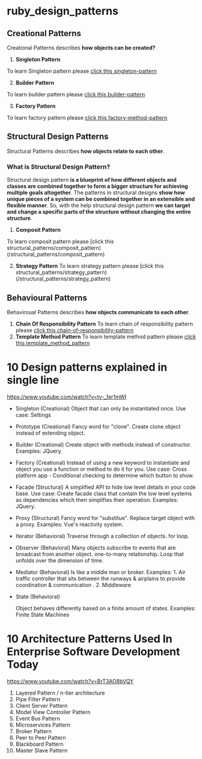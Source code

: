 # ruby_design_patterns

## Creational Patterns

Creational Patterns describes **how objects can be created?**


1. **Singleton  Pattern**

To learn Singleton pattern please [click this singleton-pattern](/creational_patterns/singleton_pattern)

2. **Builder Pattern**

To learn builder pattern please [click this builder-pattern](/creational_patterns/builder_pattern)

3. **Factory Pattern**

To learn factory pattern please [click this factory-method-pattern](/creational_patterns/factory_method_pattern)

## Structural Design Patterns 

Structural Patterns describes **how objects relate to each other**.

### What is Structural Design Pattern?

Structural design pattern **is a blueprint of how different objects and classes are combined together to form a bigger structure for achieving multiple goals altogether**. The patterns in structural designs **show how unique pieces of a system can be combined together in an extensible and flexible manner**. So, with the help structural design pattern **we can target and change a specific parts of the structure without changing the entire structure**.

1. **Composit Pattern**

To learn composit pattern please [click this structural_patterns/composit_pattern)(/structural_patterns/composit_pattern)

2. **Strategy Pattern**
To learn strategy pattern please [click this structural_patterns/strategy_pattern)(/structural_patterns/strategy_pattern)


## Behavioural Patterns

Behaviroual Patterns describes **how objects communicate to each other**.

1. **Chain Of Responsibility Pattern** 
To learn chain of responsibility pattern please [click this chain-of-responsibility-pattern](/behavioural_patterns/chain-of-responsibility-pattern)
2. **Template Method Pattern** 
To learn template method pattern please [click this template_method_pattern](/behavioural_patterns/template_method_pattern)




# 10 Design patterns explained in single line
https://www.youtube.com/watch?v=tv-_1er1mWI

- Singleton (Creational)
    Object that can only be instantiated once.
    Use case: Settings

- Prototype (Creational)
    Fancy word for "clone".
    Create clone object instead of extending object.

- Builder (Creational)
    Create object with methods instead of constructor.
    Examples: 
        JQuery.

- Factory (Creational)
    Instead of using a new keyword to instantiate and object you use a function or method to do it for you.
    Use case: Cross platform app - Conditional checking to determine which button to show.

- Facade (Structural)
     A simplified API to hide low level details in your code base.
    Use case: Create facade class that contain the low level systems as dependencies which then simplifies their operation.
    Examples: 
        JQuery.

- Proxy (Structural)
    Fancy word for "substitue".
    Replace target object with a proxy.
    Examples: 
        Vue's reactivity system.

- Iterator (Behavioral)
    Traverse through a collection of objects. for loop.

- Observer (Behavioral)
    Many objects subscribe to events that are broadcast from another object.
    one-to-many relationship.
    Loop that unfolds over the dimension of time.

- Mediator (Behavioral)
    Is like a middle man or broker.
    Examples: 
        1. Air traffic controller that sits between the runways & airplains to provide coordination & communication .
        2. Middleware

- State (Behavioral)

    Object behaves differently based on a finite amount of states.
    Examples:
        Finite State Machines


# 10 Architecture Patterns Used In Enterprise Software Development Today
https://www.youtube.com/watch?v=BrT3AO8bVQY

1) Layered Pattern / n-tier architecture
2) Pipe Filter Pattern
3) Client Server Pattern
4) Model View Controller Pattern
5) Event Bus Pattern
6) Microservices Pattern
7) Broker Pattern
8) Peer to Peer Pattern
9) Blackboard Pattern
10) Master Slave Pattern

